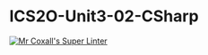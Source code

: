 # ICS2O-Unit3-02-CSharp

[![Mr Coxall's Super Linter](https://github.com/Allen-Li-hub/ICS2O-Unit3-02-CSharp/workflows/Mr%20Coxall's%20Super%20Linter/badge.svg)](https://github.com/Allen-Li-hub/ICS2O-Unit3-02-CSharp/actions/)
